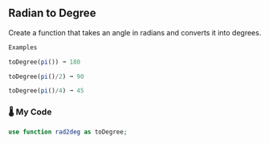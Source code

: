 ## Radian to Degree

Create a function that takes an angle in radians and converts it into degrees.
```php
Examples

toDegree(pi()) ➞ 180

toDegree(pi()/2) ➞ 90

toDegree(pi()/4) ➞ 45
```
### 🌡️ My Code
```php
use function rad2deg as toDegree;
```
